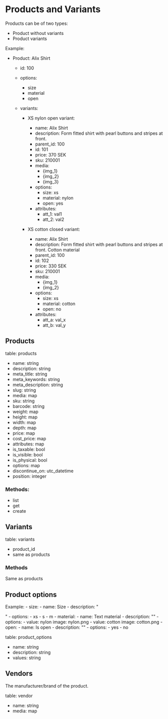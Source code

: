 # Products and Variants

Products can be of two types:

- Product without variants
- Product variants

Example:

- Product: Alix Shirt
  - id: 100
  - options:
    - size
    - material
    - open

  - variants:
    - XS nylon open variant:
      - name: Alix Shirt
      - description: Form fitted shirt with pearl buttons and stripes at front.
      - parent_id: 100
      - id: 101
      - price: 370 SEK
      - sku: 210001
      - media:
        - {img_1}
        - {img_2}
        - {img_3}
      - options:
        - size: xs
        - material: nylon
        - open: yes
      - attributes:
        - att_1: val1
        - att_2: val2
      
    - XS cotton closed variant:
      - name: Alix Shirt
      - description: Form fitted shirt with pearl buttons and stripes at front. Cotton material
      - parent_id: 100
      - id: 102
      - price: 330 SEK
      - sku: 210001
      - media:
        - {img_1}
        - {img_2}
      - options:
        - size: xs
        - material: cotton
        - open: no
      - attributes:
        - att_a: val_x
        - att_b: val_y
        

## Products

table: products

- name: string
- description: string
- meta_title: string
- meta_keywords: string
- meta_description: string
- slug: string
- media: map
- sku: string
- barcode: string
- weight: map
- height: map
- width: map
- depth: map
- price: map
- cost_price: map
- attributes: map
- is_taxable: bool
- is_visible: bool
- is_physical: bool
- options: map
- discontinue_on: utc_datetime
- position: integer

### Methods:

- list
- get
- create

## Variants

table: variants

- product_id
- same as products

### Methods

Same as products

## Product options

Example:
    - size:
      - name: Size
      - description: "<p><SizeGuide /></p>"
      - options:
        - xs
        - s
        - m
    - material:
      - name: Text material
      - description: ""
      - options:
        - value: nylon
          image: nylon.png
        - value: cotton
          image: cotton.png
    - open:
      - name: Is open
      - description: ""
      - options:
        - yes
        - no

table: product_options

- name: string
- description: string
- values: string

## Vendors

The manufacturer/brand of the product.

table: vendor

- name: string
- media: map